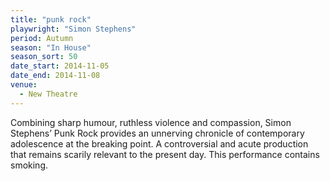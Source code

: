 ```yaml
---
title: "punk rock"
playwright: "Simon Stephens"
period: Autumn
season: "In House"
season_sort: 50
date_start: 2014-11-05
date_end: 2014-11-08
venue:
  - New Theatre
---
```


Combining sharp humour, ruthless violence and compassion, Simon Stephens’ Punk Rock provides an unnerving chronicle of contemporary adolescence at the breaking point. A controversial and acute production that remains scarily relevant to the present day. This performance contains smoking.
